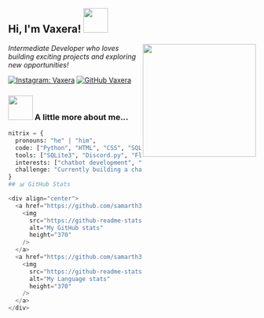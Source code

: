 <h2> Hi, I'm Vaxera! <img src="https://media.giphy.com/media/mGcNjsfWAjY5AEZNw6/giphy.gif" width="50"></h2>
<img align='right' src="https://i.postimg.cc/y8k2d64C/3434d665-980e-499d-a671-268ec5ffe65b.jpg" width="230">
<p><em>Intermediate Developer who loves building exciting projects and exploring new opportunities!</em></p>

[![Instagram: Vaxera](https://img.shields.io/badge/-Vaxera-%23E4405F?style=flat-square&logo=instagram&logoColor=white&link=https://instagram.com/nitrixly)](https://instagram.com/nitrixly)
[![GitHub Vaxera](https://img.shields.io/github/followers/vaxera?label=follow&style=social)](https://github.com/vaxera)

### <img src="https://media.giphy.com/media/VgCDAzcKvsR6OM0uWg/giphy.gif" width="50"> A little more about me...  

```python
nitrix = {
  pronouns: "he" | "him",
  code: ["Python", "HTML", "CSS", "SQL"],
  tools: ["SQLite3", "Discord.py", "Flask"],
  interests: ["chatbot development", "backend systems", "database management"],
  challenge: "Currently building a chatbot with advanced features and working on my SQL skills"
}
## 📊 GitHub Stats

<div align="center"> 
  <a href="https://github.com/samarth3301#gh-dark-mode-only">
    <img
      src="https://github-readme-stats-steel-omega.vercel.app/api?username=samarth3301&show_icons=true&include_all_commits=true&icon_color=2d77dc&title_color=2d77dc&text_color=ffffff&bg_color=0d1117&hide_border=true&number_format=long&rank_icon=percentile&show=reviews,discussions_started,discussions_answered,prs_merged,prs_merged_percentage#gh-dark-mode-only"
      alt="My GitHub stats"
      height="370"
    />
  </a>
  <a href="https://github.com/samarth3301#gh-dark-mode-only">
    <img
      src="https://github-readme-stats-steel-omega.vercel.app/api/top-langs/?username=samarth3301&layout=pie&icon_color=2d77dc&title_color=2d77dc&text_color=ffffff&bg_color=0d1117&hide_border=true&langs_count=10#gh-dark-mode-only"
      alt="My Language stats"
      height="370"
    />
  </a>
</div>
